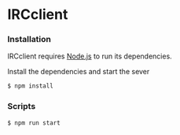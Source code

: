 # IRCclient

### Installation

IRCclient requires [Node.js](https://nodejs.org/) to run its dependencies.

Install the dependencies and start the sever

```sh
$ npm install
```

### Scripts
```sh
$ npm run start
```
